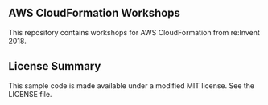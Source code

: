 ## AWS CloudFormation Workshops

This repository contains workshops for AWS CloudFormation from re:Invent 2018.

## License Summary

This sample code is made available under a modified MIT license. See the LICENSE file.
